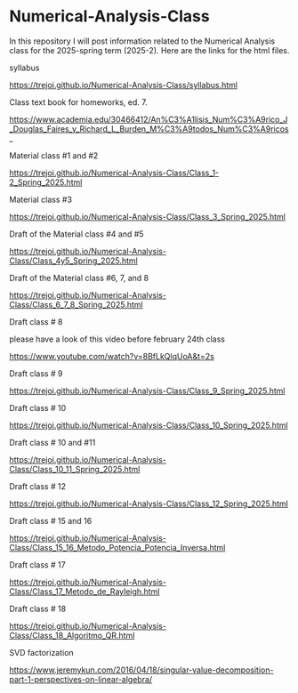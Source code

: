 # Numerical-Analysis-Class
In this repository I will post information related to the Numerical Analysis class for the 2025-spring term (2025-2).
Here are the links for the html files.

syllabus

https://trejoi.github.io/Numerical-Analysis-Class/syllabus.html

Class text book for homeworks, ed. 7.

https://www.academia.edu/30466412/An%C3%A1lisis_Num%C3%A9rico_J_Douglas_Faires_y_Richard_L_Burden_M%C3%A9todos_Num%C3%A9ricos_

Material class #1 and #2

https://trejoi.github.io/Numerical-Analysis-Class/Class_1-2_Spring_2025.html

Material class #3

https://trejoi.github.io/Numerical-Analysis-Class/Class_3_Spring_2025.html

Draft of the Material class #4 and #5

https://trejoi.github.io/Numerical-Analysis-Class/Class_4y5_Spring_2025.html

Draft of the Material class #6, 7, and 8

https://trejoi.github.io/Numerical-Analysis-Class/Class_6_7_8_Spring_2025.html

Draft class # 8

please have a look of this video before february 24th class

https://www.youtube.com/watch?v=8BfLkQlqUoA&t=2s

Draft class # 9

https://trejoi.github.io/Numerical-Analysis-Class/Class_9_Spring_2025.html

Draft class # 10

https://trejoi.github.io/Numerical-Analysis-Class/Class_10_Spring_2025.html

Draft class # 10 and #11

https://trejoi.github.io/Numerical-Analysis-Class/Class_10_11_Spring_2025.html

Draft class # 12

https://trejoi.github.io/Numerical-Analysis-Class/Class_12_Spring_2025.html


Draft class # 15 and 16

https://trejoi.github.io/Numerical-Analysis-Class/Class_15_16_Metodo_Potencia_Potencia_Inversa.html

Draft class # 17 

https://trejoi.github.io/Numerical-Analysis-Class/Class_17_Metodo_de_Rayleigh.html

Draft class # 18

https://trejoi.github.io/Numerical-Analysis-Class/Class_18_Algoritmo_QR.html

SVD factorization

https://www.jeremykun.com/2016/04/18/singular-value-decomposition-part-1-perspectives-on-linear-algebra/


   
   

